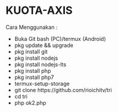 # KUOTA-AXIS
<p dir="auto">Cara Menggunakan :</p>
<ul dir="auto">
<li>Buka Git bash (PC)/termux (Android)</li>
<li>pkg update && upgrade</li>
<li>pkg install git</li>
<li>pkg install nodejs</li>
<li>pkg install nodejs-lts</li>
<li>pkg install php</Li>
<li>pkg install php7</Li>
<li>termux-setup-storage</li>
<li>git clone https://github.com/rioichitv/tri</li>
<li>cd tri</li>
<li>php ok2.php</li>
</ul>
</article>
          </div>
      </div
</div
</div>
</div>
</div>



